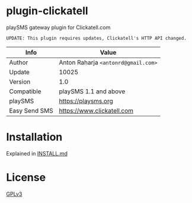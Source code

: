 # plugin-clickatell

playSMS gateway plugin for Clickatell.com

```
UPDATE: This plugin requires updates, Clickatell's HTTP API changed.
```

Info          | Value
------------- | ---------------------------------
Author        | Anton Raharja `<antonrd@gmail.com>`
Update        | 10025
Version       | 1.0
Compatible    | playSMS 1.1 and above
playSMS       | https://playsms.org
Easy Send SMS | https://www.clickatell.com

# Installation

Explained in [INSTALL.md](INSTALL.md)

# License

[GPLv3](LICENSE)
